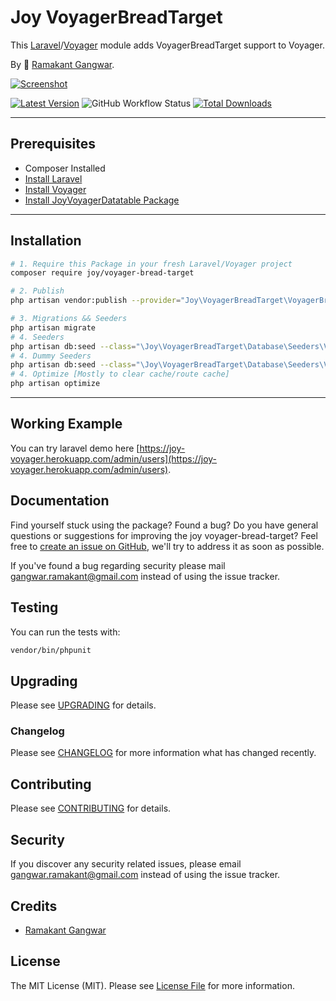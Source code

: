 # Joy VoyagerBreadTarget

This [Laravel](https://laravel.com/)/[Voyager](https://voyager.devdojo.com/) module adds VoyagerBreadTarget support to Voyager.

By 🐼 [Ramakant Gangwar](https://github.com/rxcod9).

[![Screenshot](https://raw.githubusercontent.com/rxcod9/joy-voyager-bread-target/main/cover.jpg)](https://joy-voyager.herokuapp.com/)

[![Latest Version](https://img.shields.io/github/v/release/rxcod9/joy-voyager-bread-target?style=flat-square)](https://github.com/rxcod9/joy-voyager-bread-target/releases)
![GitHub Workflow Status](https://img.shields.io/github/workflow/status/rxcod9/joy-voyager-bread-target/run-tests?label=tests)
[![Total Downloads](https://img.shields.io/packagist/dt/joy/voyager-bread-target.svg?style=flat-square)](https://packagist.org/packages/joy/voyager-bread-target)

---

## Prerequisites

*   Composer Installed
*   [Install Laravel](https://laravel.com/docs/installation)
*   [Install Voyager](https://github.com/the-control-group/voyager)
*   [Install JoyVoyagerDatatable Package](https://github.com/rxcod9/joy-voyager-datatable)

---

## Installation

```bash
# 1. Require this Package in your fresh Laravel/Voyager project
composer require joy/voyager-bread-target

# 2. Publish
php artisan vendor:publish --provider="Joy\VoyagerBreadTarget\VoyagerBreadTargetServiceProvider" --force

# 3. Migrations && Seeders
php artisan migrate
# 4. Seeders
php artisan db:seed --class="\Joy\VoyagerBreadTarget\Database\Seeders\VoyagerDatabaseSeeder" --force
# 4. Dummy Seeders
php artisan db:seed --class="\Joy\VoyagerBreadTarget\Database\Seeders\VoyagerDummyDatabaseSeeder" --force
# 4. Optimize [Mostly to clear cache/route cache]
php artisan optimize
```

---


## Working Example

You can try laravel demo here [https://joy-voyager.herokuapp.com/admin/users](https://joy-voyager.herokuapp.com/admin/users).

## Documentation

Find yourself stuck using the package? Found a bug? Do you have general questions or suggestions for improving the joy voyager-bread-target? Feel free to [create an issue on GitHub](https://github.com/rxcod9/joy-voyager-bread-target/issues), we'll try to address it as soon as possible.

If you've found a bug regarding security please mail [gangwar.ramakant@gmail.com](mailto:gangwar.ramakant@gmail.com) instead of using the issue tracker.

## Testing

You can run the tests with:

```bash
vendor/bin/phpunit
```

## Upgrading

Please see [UPGRADING](UPGRADING.md) for details.

### Changelog

Please see [CHANGELOG](CHANGELOG.md) for more information what has changed recently.

## Contributing

Please see [CONTRIBUTING](CONTRIBUTING.md) for details.

## Security

If you discover any security related issues, please email [gangwar.ramakant@gmail.com](mailto:gangwar.ramakant@gmail.com) instead of using the issue tracker.

## Credits

- [Ramakant Gangwar](https://github.com/rxcod9)

## License

The MIT License (MIT). Please see [License File](LICENSE.md) for more information.
